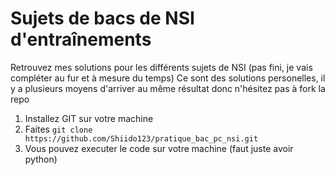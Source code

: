 # Sujets de bacs de NSI d'entraînements

Retrouvez mes solutions pour les différents sujets de NSI (pas fini, je vais compléter au fur et à mesure du temps)
Ce sont des solutions personelles, il y a plusieurs moyens d'arriver au même résultat donc n'hésitez pas à fork la repo

1) Installez GIT sur votre machine
2) Faites `git clone https://github.com/Shiido123/pratique_bac_pc_nsi.git`
3) Vous pouvez executer le code sur votre machine (faut juste avoir python)
